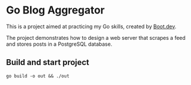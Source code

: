 # Go Blog Aggregator

This is a project aimed at practicing my Go skills, created by [Boot.dev](https://www.boot.dev/tracks/backend).

The project demonstrates how to design a web server that scrapes a feed and stores posts in a PostgreSQL database.

## Build and start project

`go build -o out && ./out`
